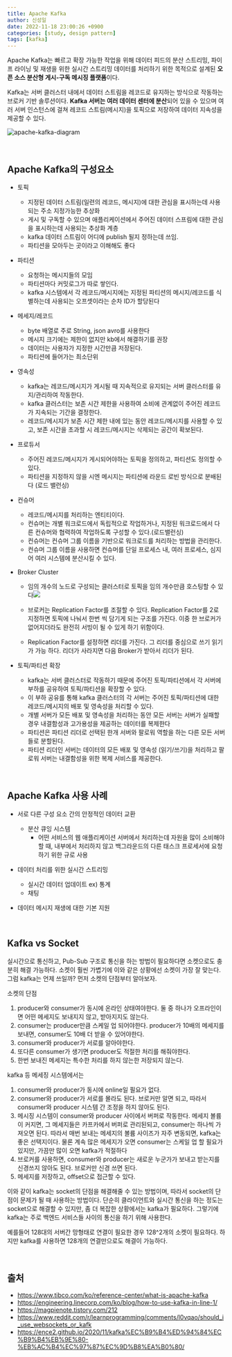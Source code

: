 ```yaml
---
title: Apache Kafka
author: 신성일
date: 2022-11-18 23:00:26 +0900
categories: [study, design pattern]
tags: [kafka]
---
```



Apache Kafka는 빠르고 확장 가능한 작업을 위해 데이터 피드의 분산 스트리밍, 파이프 라이닝 및 재생을 위한 실시간 스트리밍 데이터를 처리하기 위한 목적으로 설계된 **오픈 소스 분산형 게시-구독 메시징 플랫폼**이다.

Kafka는 서버 클러스터 내에서 데이터 스트림을 레코드로 유지하는 방식으로 작동하는 브로커 기반 솔루션이다. 
**Kafka 서버는 여러 데이터 센터에 분산**되어 있을 수 있으며 여러 서버 인스턴스에 걸쳐 레코드 스트림(메시지)을 토픽으로 저장하여 데이터 지속성을 제공할 수 있다.

![apache-kafka-diagram](https://img1.daumcdn.net/thumb/R1280x0/?scode=mtistory2&fname=https%3A%2F%2Fk.kakaocdn.net%2Fdn%2Fck4S1p%2FbtrHidLCGPh%2FCWQuDkA1iT27aG8ICQMXS0%2Fimg.png)

<br/>

## Apache Kafka의 구성요소

- 토픽
  - 지정된 데이터 스트림(일련의 레코드, 메시지)에 대한 관심을 표시하는데 사용되는 주소 지정가능한 추상화
  - 게시 및 구독할 수 있으며 애플리케이션에서 주어진 데이터 스프림에 대한 관심을 표시하는데 사용되는 추상화 계층
  - kafka 데이터 스트림이 어디에 publish 될지 정하는데 쓰임. 
  - 파티션을 모아두는 곳이라고 이해해도 좋다
  
- 파티션
  - 요청하는 메시지들의 모임
  - 파티션마다 커밋로그가 따로 쌓인다.
  - kafka 시스템에서 각 레코드/메시지에는 지정된 파티션의 메시지/레코드를 식별하는데 사용되는 오프셋이라는 순차 ID가 할당된다
  
- 메세지/레코드
  
  - byte 배열로 주로 String, json avro를 사용한다
  - 메시지 크기에는 제한이 없지만 kb에서 해결하기를 권장
  - 데이터는 사용자가 지정한 시간만큼 저장된다.
  - 파티션에 들어가는 최소단위
  
- 영속성
  - kafka는 레코드/메시지가 게시될 때 지속적으로 유지되는 서버 클러스터를 유지/관리하여 작동한다.
  - kafka 클러스터는 보존 시간 제한을 사용하여 소비에 관계없이 주어진 레코드가 지속되는 기간을 결정한다.
  - 레코드/메시지가 보존 시간 제한 내에 있는 동안 레코드/메시지를 사용할 수 있고, 보존 시간을 초과할 시 레코드/메시지는 삭제되는 공간이 확보된다.

- 프로듀서
  - 주어진 레코드/메시지가 게시되어야하는 토픽을 정의하고, 파티션도 정의할 수 있다.
  - 파티션을 지정하지 않을 시엔 메시지는 파티션에 라운드 로빈 방식으로 분배된다 (로드 밸런싱)

- 컨슈머
  - 레코드/메시지를 처리하는 엔티티이다.
  - 컨슈머는 개별 워크로드에서 독립적으로 작업하거나, 지정된 워크로드에서 다른 컨슈머와 협력하여 작업하도록 구성할 수 있다.(로드밸런싱)
  - 컨슈머는 컨슈머 그룹 이름을 기반으로 워크로드를 처리하는 방법을 관리한다.
  - 컨슈머 그룹 이름을 사용하면 컨슈머를 단일 프로세스 내, 여러 프로세스, 심지어 여러 시스템에 분산시킬 수 있다. 

- Broker Cluster

  - 임의 개수의 노드로 구성되는 클러스터로 토픽을 임의 개수만큼 호스팅할 수 있다![](https://img1.daumcdn.net/thumb/R1280x0/?scode=mtistory2&fname=https%3A%2F%2Fk.kakaocdn.net%2Fdn%2FHGHiD%2FbtrHjdc01IC%2FgvZkjf0hkdBLuxAK8kSpD0%2Fimg.png)

  - 브로커는 Replication Factor를 조절할 수 있다. Replication Factor를 2로 지정하면 토픽에 나눠서 한번 씩 담기게 되는 구조를 가진다. 이중 한 브로커가 없어지더라도 완전히 서빙이 될 수 있게 하기 위함이다.
  - Replication Factor를 설정하면 리더를 가진다. 그 리더를 중심으로 쓰기 읽기가 가능 하다. 리더가 사라지면 다음 Broker가 받아서 리더가 된다.

- 토픽/파티션 확장

  - kafka는 서버 클러스터로 작동하기 때문에 주어진 토픽/파티션에서 각 서버에 부하를 공유하여 토픽/파티션을 확장할 수 있다.
  - 이 부하 공유를 통해 kafka 클러스터의 각 서버는 주어진 토픽/파티션에 대한 레코드/메시지의 배포 및 영속성을 처리할 수 있다.
  - 개별 서버가 모든 배포 및 영속성을 처리하는 동안 모든 서버는 서버가 실패할 경우 내결함성과 고가용성을 제공하는 데이터를 복제한다
  - 파티션은 파티션 리더로 선택된 한개 서버와 팔로워 역할을 하는 다른 모든 서버들로 분할된다. 
  - 파티션 리더인 서버는 데이터의 모든 배포 및 영속성 (읽기/쓰기)을 처리하고 팔로워 서버는 내결함성을 위한 복제 서비스를 제공한다.

<br/>

## Apache Kafka 사용 사례

- 서로 다른 구성 요소 간의 안정적인 데이터 교환
  - 분산 큐잉 시스템
    - 어떤 서비스의 웹 애플리케이션 서버에서 처리하는데 자원을 많이 소비해야할 때, 내부에서 처리하지 않고 백그라운드의 다른 태스크 프로세서에 요청하기 위한 규로 사용

- 데이터 처리를 위한 실시간 스트리밍
  - 실시간 데이터 업데이트 ex) 통계
  - 채팅

- 데이터 메시지 재생에 대한 기본 지원

<br/>

## Kafka vs Socket

실시간으로 통신하고, Pub-Sub 구조로 통신을 하는 방법이 필요하다면 소켓으로도 충분히 해결 가능하다. 소켓이 훨씬 가볍기에 이와 같은 상황에선 소켓이 가장 잘 맞는다. 그럼 kafka는 언제 쓰일까? 먼저 소켓의 단점부터 알아보자.

소켓의 단점

1. producer와 consumer가 동시에 온라인 상태여야한다. 둘 중 하나가 오프라인이면 어떤 메세지도 보내지지 않고, 받아지지도 않는다.
2. consumer는 producer만큼 스케일 업 되어야한다. producer가 10배의 메세지를 보내면, consumer도 10배 더 받을 수 있어야한다.
3. consumer와 producer가 서로를 알아야한다.
4. 또다른 consumer가 생기면  producer도 적절한 처리를 해줘야한다.
5. 한번 보내진 메세지는 특수한 처리를 하지 않는한 저장되지 않는다.

kafka 등 메세징 시스템에서는

1. consumer와 producer가 동시에 online일 필요가 없다. 
2. consumer와 producer가 서로를 몰라도 된다. 브로커만 알면 되고, 따라서 consumer와 producer 시스템 간 조정을 하지 않아도 된다.
3. 메시징 시스템이 consumer와 producer 사이에서 버퍼로 작동한다. 메세지 볼륨이 커지면, 그 메세지들은 카프카에서 버퍼로 관리된되고, consumer는 하나씩 가져오면 된다. 따라서 매번 보내는 메세지의 볼륨 사이즈가 자주 변동되면, kafka는 좋은 선택지이다. 물론 계속 많은 메세지가 오면 consumer는 스케일 업 할 필요가 있지만, 가끔만 많이 오면 kafka가 적절하다
4. 브로커를 사용하면, consumer와 producer는 새로운 누군가가 보내고 받는지를 신경쓰지 않아도 된다. 브로커만 신경 쓰면 된다.
5. 메세지를 저장하고, offset으로 접근할 수 있다.

이와 같이 kafka는 socket의 단점을 해결해줄 수 있는 방법이며, 따라서 socket의 단점이 문제가 될 때 사용하는 방법이다. 단순히 클라이언트와 실시간 통신을 하는 정도는 socket으로 해결할 수 있지만, 좀 더 복잡한 상황에서는 kafka가 필요하다. 그렇기에 kafka는 주로 백엔드 서비스들 사이의 통신을 하기 위해 사용한다.

예를들어 128대의 서버간 망형태로 연결이 필요한 경우 128^2개의 소켓이 필요하다. 하지만 kafka를 사용하면 128개의 연결만으로도 해결이 가능하다.



<br/>

## 출처

- https://www.tibco.com/ko/reference-center/what-is-apache-kafka
- https://engineering.linecorp.com/ko/blog/how-to-use-kafka-in-line-1/
- https://magpienote.tistory.com/212
- https://www.reddit.com/r/learnprogramming/comments/l0vqao/should_i_use_websockets_or_kafk
- https://ence2.github.io/2020/11/kafka%EC%B9%B4%ED%94%84%EC%B9%B4%EB%9E%80-%EB%AC%B4%EC%97%87%EC%9D%B8%EA%B0%80/